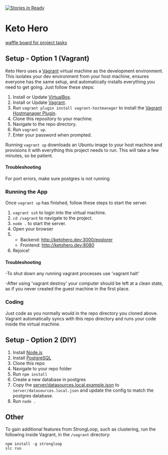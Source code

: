 [![Stories in Ready](https://badge.waffle.io/codefordenver/ketohero.png?label=ready&title=Ready)](https://waffle.io/codefordenver/ketohero)
# Keto Hero

[waffle board for project tasks](https://waffle.io/codefordenver/ketohero)

## Setup - Option 1 (Vagrant)

Keto Hero uses a [Vagrant](https://www.vagrantup.com/) virtual machine as the
development environment. This isolates your dev environment from your host
machine, ensures everyone has the same setup, and automatically installs
everything you need to get going. Just follow these steps:

1. Install or Update [VirtualBox](https://www.virtualbox.org).
2. Install or Update [Vagrant](https://www.vagrantup.com).
3. Run `vagrant plugin install vagrant-hostmanager` to install the [Vagrant Hostmanager Plugin](https://github.com/smdahlen/vagrant-hostmanager).
4. Clone this repository to your machine.
5. Navigate to the repo directory.
6. Run `vagrant up`.
7. Enter your password when prompted.

Running `vagrant up` downloads an Ubuntu image to your host machine and
provisions it with everything this project needs to run. This will take a few
minutes, so be patient.

#### Troubleshooting
For port errors, make sure postgres is not running

### Running the App

Once `vagrant up` has finished, follow these steps to start the server.

1. `vagrant ssh` to login into the virtual machine.
2. `cd /vagrant` to navigate to the project.
3. `node .` to start the server.
4. Open your browser
5.
	- Backend:	http://ketohero.dev:3000/explorer
	- Frontend:	http://ketohero.dev:8080
6. Rejoice!

#### Troubleshooting
-To shut down any running vagrant processes use 'vagrant halt'

-After using 'vagrant destroy' your computer should be left at a clean state, as if you never created the guest machine in the first place.

### Coding

Just code as you normally would in the repo directory you cloned above. Vagrant
automatically syncs with this repo directory and runs your code inside the
virtual machine.

## Setup - Option 2 (DIY)

1. Install [Node.js](https://nodejs.org/)
2. Install [PostgreSQL](http://www.postgresql.org/)
3. Clone this repo
4. Navigate to your repo folder
5. Run `npm install`
6. Create a new database in postgres
7. Copy the [server/datasources.local.example.json](server/datasources.local.example.json) to `server/datasources.local.json` and update the config to match the postgres database.
8. Run `node .`

## Other

To gain additional features from StrongLoop, such as clustering, run the
following inside Vagrant, in the `/vagrant` directory:
```
npm install -g strongloop
slc run
```
